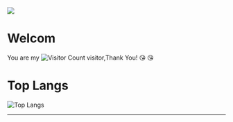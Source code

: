 <!-- dynamic typing effect 动态打字效果 -->
  <div>
    <a href="https://blog.sunguoqi.com/">
      <img src="https://readme-typing-svg.demolab.com?font=Fira+Code&pause=1000&width=435&lines=printf(%22Hello%2C%20World%22);向0010后学习!&center=true&size=27" />
    </a>
  </div>

# Welcom
You are my ![Visitor Count](https://profile-counter.glitch.me/mensong/count.svg) visitor,Thank You! :kissing_heart: :kissing_heart: 

# Top Langs
![Top Langs](https://github-readme-stats.vercel.app/api/top-langs/?username=mensong&layout=compact&theme=tokyonight)

---
